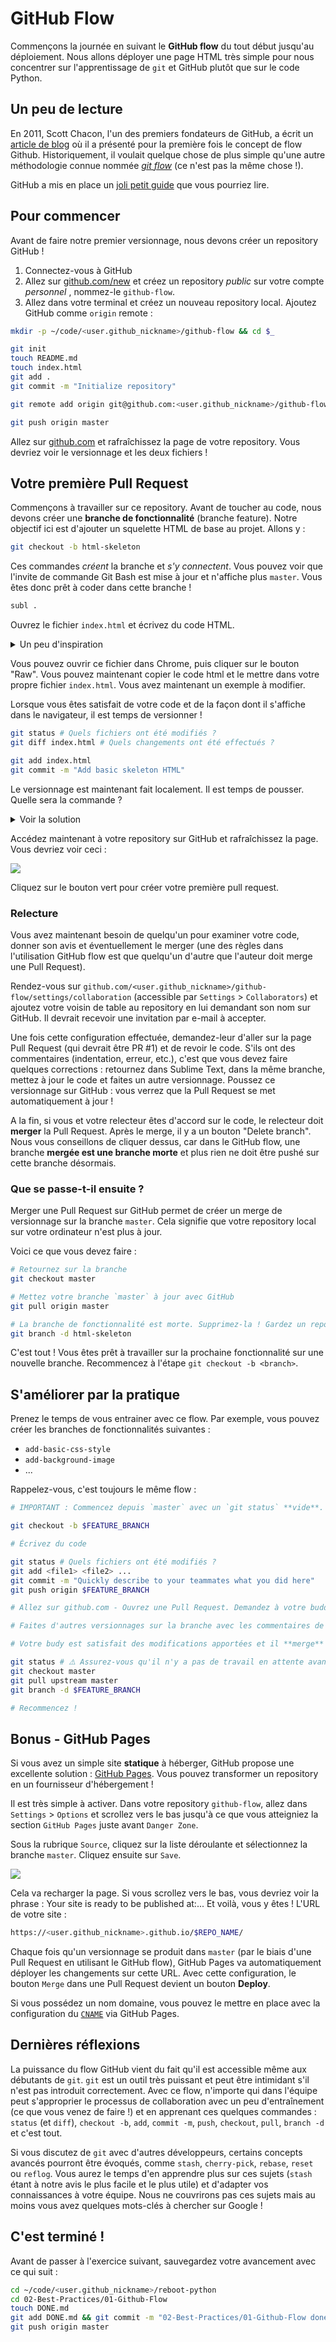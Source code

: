# GitHub Flow

Commençons la journée en suivant le **GitHub flow** du tout début jusqu'au déploiement. Nous allons déployer une page HTML très simple pour nous concentrer sur l'apprentissage de `git` et GitHub plutôt que sur le code Python.

## Un peu de lecture

En 2011, Scott Chacon, l'un des premiers fondateurs de GitHub, a écrit un [article de blog](http://scottchacon.com/2011/08/31/github-flow.html) où il a présenté pour la première fois le concept de flow Github. Historiquement, il voulait quelque chose de plus simple qu'une autre méthodologie connue nommée [_git flow_](https://nvie.com/posts/a-successful-git-branching-model/) (ce n'est pas la même chose !).

GitHub a mis en place un [joli petit guide](https://guides.github.com/introduction/flow/) que vous pourriez lire.

## Pour commencer

Avant de faire notre premier versionnage, nous devons créer un repository GitHub !

1. Connectez-vous à GitHub
1. Allez sur [github.com/new](https://github.com/new) et créez un repository _public_  sur votre compte _personnel_ , nommez-le `github-flow`.
1. Allez dans votre terminal et créez un nouveau repository local. Ajoutez GitHub comme `origin` remote :

```bash
mkdir -p ~/code/<user.github_nickname>/github-flow && cd $_

git init
touch README.md
touch index.html
git add .
git commit -m "Initialize repository"

git remote add origin git@github.com:<user.github_nickname>/github-flow.git

git push origin master
```

Allez sur [github.com](https://github.com) et rafraîchissez la page de votre repository. Vous devriez voir le versionnage et les deux fichiers !

## Votre première Pull Request

Commençons à travailler sur ce repository. Avant de toucher au code, nous devons créer une **branche de fonctionnalité** (branche feature). Notre objectif ici est d'ajouter un squelette HTML de base au projet. Allons y :

```bash
git checkout -b html-skeleton
```

Ces commandes _créent_ la branche et _s'y connectent_. Vous pouvez voir que l'invite de commande Git Bash est mise à jour et n'affiche plus `master`. Vous êtes donc prêt à coder dans cette branche !

```bash
subl .
```

Ouvrez le fichier `index.html` et écrivez du code HTML.

<details><summary markdown='span'>Un peu d'inspiration
</summary>

👉 Voici quelques [inspirations](https://gist.github.com/ssaunier/faa9965201153555bc954fb4713eea7c) si besoin.
</details>

Vous pouvez ouvrir ce fichier dans Chrome, puis cliquer sur le bouton "Raw". Vous pouvez maintenant copier le code html et le mettre dans votre propre fichier `index.html`.
Vous avez maintenant un exemple à modifier.

Lorsque vous êtes satisfait de votre code et de la façon dont il s'affiche dans le navigateur, il est temps de versionner !

```bash
git status # Quels fichiers ont été modifiés ?
git diff index.html # Quels changements ont été effectués ?

git add index.html
git commit -m "Add basic skeleton HTML"
```

Le versionnage est maintenant fait localement. Il est temps de pousser. Quelle sera la commande ?

<details><summary markdown='span'>Voir la solution
</summary>

```bash
git push origin html-skeleton
```
</details>

Accédez maintenant à votre repository sur GitHub et rafraîchissez la page. Vous devriez voir ceci :

![](https://res.cloudinary.com/wagon/image/upload/v1560714729/html-skeleton-pr-suggestion_ilh5o4.png)

Cliquez sur le bouton vert pour créer votre première pull request.

### Relecture

Vous avez maintenant besoin de quelqu'un pour examiner votre code, donner son avis et éventuellement le merger (une des règles dans l'utilisation  GitHub flow est que quelqu'un d'autre que l'auteur doit merge une Pull Request).

Rendez-vous sur `github.com/<user.github_nickname>/github-flow/settings/collaboration` (accessible par `Settings` > `Collaborators`) et ajoutez votre voisin de table au repository en lui demandant son nom sur GitHub. Il devrait recevoir une invitation par e-mail à accepter.

Une fois cette configuration effectuée, demandez-leur d'aller sur la page Pull Request (qui devrait être PR #1) et de revoir le code. S'ils ont des commentaires (indentation, erreur, etc.), c'est que vous devez faire quelques corrections : retournez dans Sublime Text, dans la même branche, mettez à jour le code et faites un autre versionnage. Poussez ce versionnage sur GitHub : vous verrez que la Pull Request se met automatiquement à jour !

A la fin, si vous et votre relecteur êtes d'accord sur le code, le relecteur doit **merger** la Pull Request. Après le merge, il y a un bouton "Delete branch". Nous vous conseillons de cliquer dessus, car dans le GitHub flow, une branche **mergée est une branche morte** et plus rien ne doit être pushé sur cette branche désormais.

### Que se passe-t-il ensuite ?

Merger une Pull Request sur GitHub permet de créer un merge de versionnage sur la branche `master`. Cela signifie que votre repository local sur votre ordinateur n'est plus à jour.

Voici ce que vous devez faire :

```bash
# Retournez sur la branche
git checkout master

# Mettez votre branche `master` à jour avec GitHub
git pull origin master

# La branche de fonctionnalité est morte. Supprimez-la ! Gardez un repo vide
git branch -d html-skeleton
```

C'est tout ! Vous êtes prêt à travailler sur la prochaine fonctionnalité sur une nouvelle branche. Recommencez à l'étape `git checkout -b <branch>`.

## S'améliorer par la pratique

Prenez le temps de vous entrainer avec ce flow. Par exemple, vous pouvez créer les branches de fonctionnalités suivantes :

- `add-basic-css-style`
- `add-background-image`
- ...

Rappelez-vous, c'est toujours le même flow :

```bash
# IMPORTANT : Commencez depuis `master` avec un `git status` **vide**.

git checkout -b $FEATURE_BRANCH

# Écrivez du code

git status # Quels fichiers ont été modifiés ?
git add <file1> <file2> ...
git commit -m "Quickly describe to your teammates what you did here"
git push origin $FEATURE_BRANCH

# Allez sur github.com - Ouvrez une Pull Request. Demandez à votre buddy de la relire

# Faites d'autres versionnages sur la branche avec les commentaires de votre buddy

# Votre budy est satisfait des modifications apportées et il **merge** la Pull Request.

git status # ⚠️ Assurez-vous qu'il n'y a pas de travail en attente avant de changer de branche !
git checkout master
git pull upstream master
git branch -d $FEATURE_BRANCH

# Recommencez !
```

## Bonus - GitHub Pages

Si vous avez un simple site **statique** à héberger, GitHub propose une excellente solution : [GitHub Pages](https://pages.github.com/). Vous pouvez transformer un repository en un fournisseur d'hébergement !

Il est très simple à activer. Dans votre repository `github-flow`, allez dans `Settings` > `Options` et scrollez vers le bas jusqu'à ce que vous atteigniez la section `GitHub Pages` juste avant `Danger Zone`.

Sous la rubrique `Source`, cliquez sur la liste déroulante et sélectionnez la branche `master`. Cliquez ensuite sur `Save`.

![](https://res.cloudinary.com/wagon/image/upload/v1560714628/enable-github-pages_w5clbv.png)

Cela va recharger la page. Si vous scrollez vers le bas, vous devriez voir la phrase : Your site is ready to be published at:...  Et voilà, vous y êtes ! L'URL de votre site :

```bash
https://<user.github_nickname>.github.io/$REPO_NAME/
```

Chaque fois qu'un versionnage se produit dans `master` (par le biais d'une Pull Request en utilisant le GitHub flow), GitHub Pages va automatiquement déployer les changements sur cette URL. Avec cette configuration, le bouton `Merge` dans une Pull Request devient un bouton **Deploy**.

Si vous possédez un nom domaine, vous pouvez le mettre en place avec la configuration du [`CNAME`](https://help.github.com/articles/using-a-custom-domain-with-github-pages/) via GitHub Pages.

## Dernières réflexions

La puissance du flow GitHub vient du fait qu'il est accessible même aux débutants de `git`. `git` est un outil très puissant et peut être intimidant s'il n'est pas introduit correctement. Avec ce flow, n'importe qui dans l'équipe peut s'approprier le processus de collaboration avec un peu d'entraînement (ce que vous venez de faire !) et en apprenant ces quelques commandes : `status` (et `diff`), `checkout -b`, `add`, `commit -m`, `push`, `checkout`, `pull`, `branch -d` et c'est tout.

Si vous discutez de `git` avec d'autres développeurs, certains concepts avancés pourront être évoqués, comme `stash`, `cherry-pick`, `rebase`, `reset` ou `reflog`. Vous aurez le temps d'en apprendre plus sur ces sujets (`stash` étant à notre avis le plus facile et le plus utile) et d'adapter vos connaissances à votre équipe. Nous ne couvrirons pas ces sujets mais au moins vous avez quelques mots-clés à chercher sur Google !

## C'est terminé !

Avant de passer à l'exercice suivant, sauvegardez votre avancement avec ce qui suit :

```bash
cd ~/code/<user.github_nickname>/reboot-python
cd 02-Best-Practices/01-Github-Flow
touch DONE.md
git add DONE.md && git commit -m "02-Best-Practices/01-Github-Flow done"
git push origin master
```
